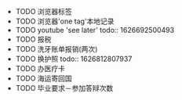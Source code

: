 - TODO 浏览器标签
- TODO 浏览器'one tag'本地记录
- TODO youtube 'see later'
  todo:: 1626692500493
- TODO 报税
- TODO 洗牙账单报销(两次)
- TODO 换护照
  todo:: 1626812807937
- TODO 办医疗卡
- TODO 海运寄回国
- TODO 毕业要求－参加答辩次数